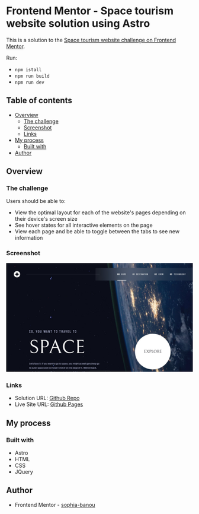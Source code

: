 # Frontend Mentor - Space tourism website solution using Astro

This is a solution to the [Space tourism website challenge on Frontend Mentor](https://www.frontendmentor.io/challenges/space-tourism-multipage-website-gRWj1URZ3).

Run:

- `npm istall`
- `npm run build`
- `npm run dev`

## Table of contents

- [Overview](#overview)
  - [The challenge](#the-challenge)
  - [Screenshot](#screenshot)
  - [Links](#links)
- [My process](#my-process)
  - [Built with](#built-with)
- [Author](#author)

## Overview

### The challenge

Users should be able to:

- View the optimal layout for each of the website's pages depending on their device's screen size
- See hover states for all interactive elements on the page
- View each page and be able to toggle between the tabs to see new information

### Screenshot

![](./screenshot.jpg)

### Links

- Solution URL: [Github Repo](https://github.com/sophia-banou/space-tourism)
- Live Site URL: [Github Pages](https://sophia-banou.github.io/space-tourism/)

## My process

### Built with

- Astro
- HTML
- CSS
- JQuery

## Author

- Frontend Mentor - [sophia-banou](https://www.frontendmentor.io/profile/sophia-banou)

